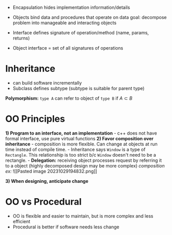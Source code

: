 - Encapsulation hides implementation information/details
- Objects bind data and procedures that operate on data
goal: decompose problem into manageable and interacting objects

- Interface defines signature of operation/method (name, params, returns)
- Object interface = set of all signatures of operations

# Inheritance
- can build software incrementally
- Subclass defines subtype (subtype is suitable for parent type)

**Polymorphism:** `type A` can refer to object of `type B` if $A \subset B$



# OO Principles
**1) Program to an interface, not an implementation**
	- c++ does not have formal interface, use pure virtual functions
**2) Favor composition over inheritance**
	- composition is more flexible. Can change at objects at run time instead of compile time.
	- Inheritance says `Window` is a type of `Rectangle`. This relationship is too strict b/c `Window` doesn't need to be a rectangle.
	- **Delegation:** receiving object processes request by referring it to a object (highly decomposed design may be more complex)
*composition ex:*
![[Pasted image 20231029194832.png]]

**3) When designing, anticipate change**


# OO vs Procedural
- OO is flexible and easier to maintain, but is more complex and less efficient
- Procedural is better if software needs less change